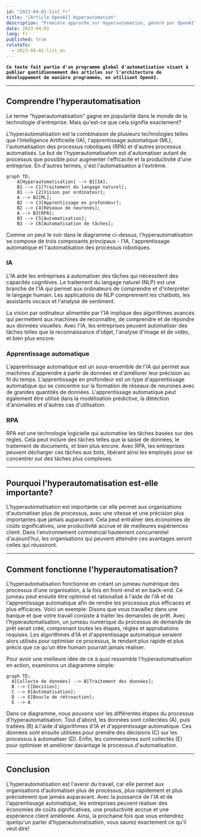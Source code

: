 ```yaml
---
id: "2023-04-01-list_fr"
title: "[Article OpenAI] Hyperautomation"
description: "Première approche sur Hyperautomation, généré par OpenAI"
date: 2023-04-01
lang: fr
published: true
relateTo:
  - 2023-04-01-list_en
---
```


**`Ce texte fait partie d'un programme global d'automatisation visant à publier quotidiennement des articles sur l'architecture de développement de manière programmée, en utilisant OpenAI.`**

<article>

---

## Comprendre l'hyperautomatisation

Le terme "hyperautomatisation" gagne en popularité dans le monde de la technologie d'entreprise. Mais qu'est-ce que cela signifie exactement?

L'hyperautomatisation est la combinaison de plusieurs technologies telles que l'Intelligence Artificielle (IA), l'apprentissage automatique (ML), l'automatisation des processus robotiques (RPA) et d'autres processus automatisés. Le but de l'hyperautomatisation est d'automatiser autant de processus que possible pour augmenter l'efficacité et la productivité d'une entreprise. En d'autres termes, c'est l'automatisation à l'extrême.

```mermaid
graph TD;
    A[Hyperautomatisation] --> B1[IA];
    B1 --> C1[Traitement du langage naturel];
    B1 --> C2[Vision par ordinateur];
    A --> B2[ML];
    B2 --> C3[Apprentissage en profondeur];
    B2 --> C4[Réseaux de neurones];
    A --> B3[RPA];
    B3 --> C5[Automatisation];
    B3 --> C6[Automatisation de tâches];
```

Comme on peut le voir dans le diagramme ci-dessus, l'hyperautomatisation se compose de trois composants principaux - l'IA, l'apprentissage automatique et l'automatisation des processus robotiques.

### IA

L'IA aide les entreprises à automatiser des tâches qui nécessitent des capacités cognitives. Le traitement du langage naturel (NLP) est une branche de l'IA qui permet aux ordinateurs de comprendre et d'interpréter le langage humain. Les applications de NLP comprennent les chatbots, les assistants vocaux et l'analyse de sentiment.

La vision par ordinateur alimentée par l'IA implique des algorithmes avancés qui permettent aux machines de reconnaître, de comprendre et de répondre aux données visuelles. Avec l'IA, les entreprises peuvent automatiser des tâches telles que la reconnaissance d'objet, l'analyse d'image et de vidéo, et bien plus encore.

### Apprentissage automatique

L'apprentissage automatique est un sous-ensemble de l'IA qui permet aux machines d'apprendre à partir de données et d'améliorer leur précision au fil du temps. L'apprentissage en profondeur est un type d'apprentissage automatique qui se concentre sur la formation de réseaux de neurones avec de grandes quantités de données. L'apprentissage automatique peut également être utilisé dans la modélisation prédictive, la détection d'anomalies et d'autres cas d'utilisation.

### RPA

RPA est une technologie logicielle qui automatise les tâches basées sur des règles. Cela peut inclure des tâches telles que la saisie de données, le traitement de documents, et bien plus encore. Avec RPA, les entreprises peuvent décharger ces tâches aux bots, libérant ainsi les employés pour se concentrer sur des tâches plus complexes.

---

## Pourquoi l'hyperautomatisation est-elle importante?

L'hyperautomatisation est importante car elle permet aux organisations d'automatiser plus de processus, avec une vitesse et une précision plus importantes que jamais auparavant. Cela peut entraîner des économies de coûts significatives, une productivité accrue et de meilleures expériences client. Dans l'environnement commercial hautement concurrentiel d'aujourd'hui, les organisations qui peuvent atteindre ces avantages seront celles qui réussiront.

---

## Comment fonctionne l'hyperautomatisation?

L'hyperautomatisation fonctionne en créant un jumeau numérique des processus d'une organisation, à la fois en front-end et en back-end. Ce jumeau peut ensuite être optimisé et rationalisé à l'aide de l'IA et de l'apprentissage automatique afin de rendre les processus plus efficaces et plus efficaces.
Voici un exemple: Disons que vous travaillez dans une banque et que votre travail consiste à traiter les demandes de prêt. Avec l'hyperautomatisation, un jumeau numérique du processus de demande de prêt serait créé, comprenant toutes les étapes, règles et approbations requises. Les algorithmes d'IA et d'apprentissage automatique seraient alors utilisés pour optimiser ce processus, le rendant plus rapide et plus précis que ce qu'un être humain pourrait jamais réaliser.

Pour avoir une meilleure idée de ce à quoi ressemble l'hyperautomatisation en action, examinons un diagramme simple:

```mermaid
graph TD;
  A[Collecte de données] --> B[Traitement des données];
  B --> C[Décision];
  C --> D[Automatisation];
  D --> E[Boucle de rétroaction];
  E --> A
```

Dans ce diagramme, nous pouvons voir les différentes étapes du processus d'hyperautomatisation. Tout d'abord, les données sont collectées (A), puis traitées (B) à l'aide d'algorithmes d'IA et d'apprentissage automatique. Ces données sont ensuite utilisées pour prendre des décisions (C) sur les processus à automatiser (D). Enfin, les commentaires sont collectés (E) pour optimiser et améliorer davantage le processus d'automatisation.

---

## Conclusion

L'hyperautomatisation est l'avenir du travail, car elle permet aux organisations d'automatiser plus de processus, plus rapidement et plus précisément que jamais auparavant. Avec la puissance de l'IA et de l'apprentissage automatique, les entreprises peuvent réaliser des économies de coûts significatives, une productivité accrue et une expérience client améliorée. Ainsi, la prochaine fois que vous entendrez quelqu'un parler d'hyperautomatisation, vous saurez exactement ce qu'il veut dire!

</article>
